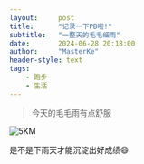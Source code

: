 ```yaml
---
layout:     post
title:      "记录一下PB啦!"
subtitle:   "一整天的毛毛细雨"
date:       2024-06-28 20:18:00
author:     "MasterKe"
header-style: text
tags:
    - 跑步
    - 生活
---
```


> 今天的毛毛雨有点舒服

![5KM](https://cdn.jsdelivr.net/gh/MasterKeee/picture/c0ad259331620d79fd67911b9cbc146.jpg)

是不是下雨天才能沉淀出好成绩😄